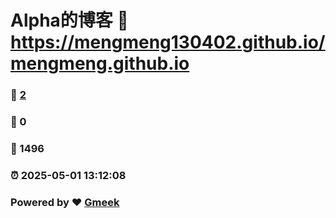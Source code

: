 # Alpha的博客 :link: https://mengmeng130402.github.io/mengmeng.github.io 
### :page_facing_up: [2](https://mengmeng130402.github.io/mengmeng.github.io/tag.html) 
### :speech_balloon: 0 
### :hibiscus: 1496 
### :alarm_clock: 2025-05-01 13:12:08 
### Powered by :heart: [Gmeek](https://github.com/Meekdai/Gmeek)
